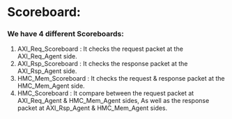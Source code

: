 # Scoreboard:
### We have 4 different Scoreboards:
1. AXI_Req_Scoreboard : It checks the request packet at the AXI_Req_Agent side.
2. AXI_Rsp_Scoreboard : It checks the response packet at the AXI_Rsp_Agent side.
3. HMC_Mem_Scoreboard : It checks the request & response packet at the HMC_Mem_Agent side.
4. HMC_Scoreboard     : It compare between the request packet at AXI_Req_Agent & HMC_Mem_Agent sides, As well as the response packet at AXI_Rsp_Agent & HMC_Mem_Agent sides.
